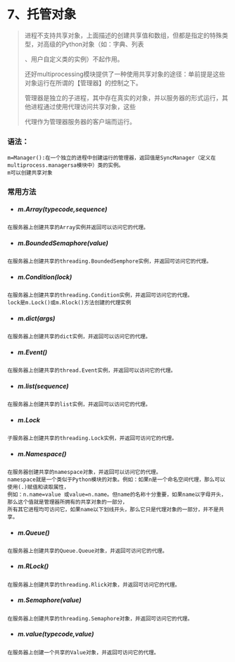 # 7、托管对象

> 进程不支持共享对象，上面描述的创建共享值和数组，但都是指定的特殊类型，对高级的Python对象（如：字典、列表
>
> 、用户自定义类的实例）不起作用。
>
> 还好multiprocessing模块提供了一种使用共享对象的途径：单前提是这些对象运行在所谓的【管理器】的控制之下。
>
> 管理器是独立的子进程，其中存在真实的对象，并以服务器的形式运行，其他进程通过使用代理访问共享对象，这些
>
> 代理作为管理器服务器的客户端而运行。

### 语法：

```
m=Manager():在一个独立的进程中创建运行的管理器，返回值是SyncManager（定义在multiprocess.managersa模块中）类的实例。
m可以创建共享对象
```

### 常用方法

* ##### m.Array\(typecode,sequence\)

```
在服务器上创建共享的Array实例并返回可以访问它的代理。
```

* ##### m.BoundedSemaphore\(value\)

```
在服务器上创建共享的threading.BoundedSemphore实例，并返回可访问它的代理。
```

* ##### m.Condition\(lock\)

```
在服务器上创建共享的threading.Condition实例，并返回可访问它的代理。
lock是m.Lock()或m.Rlock()方法创建的代理实例
```

* ##### m.dict\(args\)

```
在服务器上创建共享的dict实例，并返回可以访问它的代理。
```

* ##### m.Event\(\)

```
在服务器上创建共享的thread.Event实例，并返回可以访问它的代理。
```

* ##### m.list\(sequence\)

```
在服务器上创建共享的list实例，并返回可以访问它的代理。
```

* ##### m.Lock

```
子服务器上创建共享的threading.Lock实例，并返回可访问它的代理。
```

* ##### m.Namespace\(\)

```
在服务器创建共享的namespace对象，并返回可以访问它的代理。
namespace就是一个类似于Python模块的对象。例如：如果n是一个命名空间代理，那么可以使用(.)赋值和读取属性，
例如：n.name=value 或value=n.name。但name的名称十分重要，如果name以字母开头，那么这个值就是管理器所拥有的共享对象的一部分，
所有其它进程均可访问它，如果name以下划线开头，那么它只是代理对象的一部分，并不是共享。
```

* ##### m.Queue\(\)

```
在服务器上创建共享的Queue.Queue对象，并返回可访问它的代理。
```

* ##### m.RLock\(\)

```
在服务器上创建共享的threading.Rlick对象，并返回可访问它的代理。
```

* ##### m.Semaphore\(value\)

```
在服务器上创建共享的threading.Semaphore对象，并返回可访问它的代理。
```

* ##### m.value\(typecode,value\)

```
在服务器上创建一个共享的Value对象，并返回可访问它的代理。
```


















